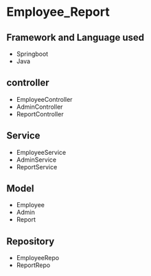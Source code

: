 # Employee_Report

## Framework and Language used
* Springboot
* Java

## controller
* EmployeeController
* AdminController
* ReportController

## Service
* EmployeeService
* AdminService
* ReportService


## Model
* Employee
* Admin
* Report


## Repository
* EmployeeRepo
* ReportRepo



   
